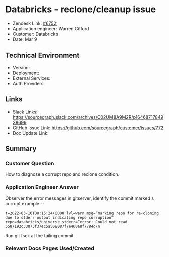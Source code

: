 
# Databricks - reclone/cleanup issue <!-- Ticket Title  Hint: include keywords to make it searchable -->

- Zendesk Link: [#6752](https://sourcegraph.zendesk.com/agent/tickets/6752)
- Application engineer: Warren Gifford
- Customer: Databricks <!-- Redact if this contains personally identifying information -->
- Date: Mar 9

<!-- Data populated from integration, speak to Ben Gordon or Michael Bali if not working -->
<!-- During Internal team trial, fill missing data manually (we are waiting for all data to sync) -->

## Technical Environment
- Version: ​
- Deployment:
- External Services:
- Auth Providers:


## Links
<!-- Data for application engineer manual entry -->
- Slack Links: https://sourcegraph.slack.com/archives/C02UM8A9M2R/p1646871784938699
- GitHub Issue Link: https://github.com/sourcegraph/customer/issues/772
- Doc Update Link:

## Summary
### Customer Question

How to diagnose a corrupt repo and reclone condition.

### Application Engineer Answer

Observer the error messages in gitserver, identify the commit marked s curropt example --
```
t=2022-03-10T00:15:24+0000 lvl=warn msg=“marking repo for re-cloning due to stderr output indicating repo corruption” repo=databricks/universe stderr=“error: Could not read 5587192c33873f37ec5a508087f7e460a8f7784d\n
```

Run git fsck at the failing commit

### Relevant Docs Pages Used/Created

<!-- Once complete, upload a copy to https://github.com/sourcegraph/support-tools-internal/tree/main/resolved-tickets as a .md file -->
<!-- Name the file 6752.md -->
